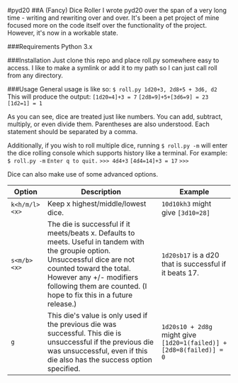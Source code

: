 #pyd20
##A (Fancy) Dice Roller
I wrote pyd20 over the span of a very long time - writing and rewriting over and over. It's been a pet project of mine focused more on the code itself over the functionality of the project. However, it's now in a workable state.

###Requirements
Python 3.x

###Installation
Just clone this repo and place roll.py somewhere easy to access. I like to make a symlink or add it to my path so I can just call roll from any directory.

###Usage
General usage is like so:
`$ roll.py 1d20+3, 2d8+5 + 3d6, d2`
This will produce the output:
`[1d20=4]+3 = 7`
`[2d8=9]+5+[3d6=9] = 23`
`[1d2=1] = 1`

As you can see, dice are treated just like numbers. You can add, subtract, multiply, or even divide them. Parentheses are also understood. Each statement should be separated by a comma.

Additionally, if you wish to roll multiple dice, running `$ roll.py -m` will enter the dice rolling console which supports history like a terminal. For example:
`$ roll.py -m`
`Enter q to quit.`
`>>> 4d4+3`
`[4d4=14]+3 = 17`
`>>> `

Dice can also make use of some advanced options.

| Option | Description | Example |
| --- | --- | --- |
| `k<h/m/l><x>` | Keep x highest/middle/lowest dice. | `10d10kh3` might give `[3d10=28]` |
| `s<m/b><x>` | The die is successful if it meets/beats x. Defaults to meets. Useful in tandem with the groupie option. Unsuccessful dice are not counted toward the total. However any +/- modifiers following them are counted. (I hope to fix this in a future release.) | `1d20sb17` is a d20 that is successful if it beats 17. |
| `g` | This die's value is only used if the previous die was successful. This die is unsuccessful if the previous die was unsuccessful, even if this die also has the success option specified. | `1d20s10 + 2d8g` might give `[1d20=1(failed)] + [2d8=8(failed)] = 0` |
